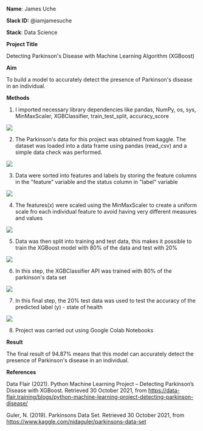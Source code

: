 
**Name**: James Uche

**Slack ID:** @iamjamesuche

**Stack**: Data Science

**Project Title**

Detecting Parkinson's Disease with Machine Learning Algorithm (XGBoost)

**Aim**

To build a model to accurately detect the presence of Parkinson's disease in an individual.

**Methods**

1.  I imported necessary library dependencies like pandas, NumPy, os, sys, MinMaxScaler, XGBClassifier, train_test_split, accuracy_score

![](https://lh6.googleusercontent.com/8uFalyM-aIEvZRXFD1-hcRYtGiLD7qh7Q7IuhxXcEVqDKUl3gTdX8alrrZoVwoXRG_KL3gDoyZELZcVVX6X187jy7vaTOSX9LCzPCR3Ol2VeJ0g1NigkWlNY7lisbDmdbuqzZEE)

2.  The Parkinson's data for this project was obtained from kaggle. The dataset was loaded into a data frame using pandas (read_csv) and a simple data check was performed.

![](https://lh4.googleusercontent.com/nsSTbAOyObep_-FomfK8At6RCQSkjTUiEPSJmKoTZ13jsVxdFbYoYkPLvyKB3ydIRn2WUdS3A_gKk9-YmyvrmR4wN36FZZE8lkMfoe0F8Aah6O6KYv-KGY4eVvaS7FjG26KGRGo)

3.  Data were sorted into features and labels by storing the feature columns in the "feature" variable and the status column in "label" variable

![](https://lh4.googleusercontent.com/_msHNVZH4DCRTj9g3UcAvH0iCo7ObD-TMK2pPQjUqUeAq8co_LMeHvnJyq5M1VaOWBppMZsY6ExLRGaRBZdtVDuKqpfvBT2bj6BCBHLn_zYIS577l7bNYt0eWpsBXbHzXiM8mkM)

4.  The features(x) were scaled using the MinMaxScaler to create a uniform scale fro each individual feature to avoid having very different measures and values

![](https://lh3.googleusercontent.com/aN0_v_EU-4CowbUVDY47vVZmMkPvFRoXe1w_9QYeYk_upKVwooyhrXqSz1QCZn4hI_rhJl-Af1-2EZZFbrN6dmbIjj21hK0CGSawkKt_xXWdN-WuZYK3wakkTTBf9MKK9TU_S_g)

5.  Data was then split into training and test data, this makes it possible to train the XGBoost model with 80% of the data and test with 20%

![](https://lh5.googleusercontent.com/gEjACoJgr57Twf5-Ko2LHepA7cYgejRKmuGE0V8YFlNF6m5los3uHLZfGyLqH2yDN94SdEpOm4aUmrCIciPEMHKHJa3NcIy7_23vr0hiSo0toZHPDQL20WlBh08nCL8pXSZN7Y4)

6.  In this step, the XGBClassifier API was trained with 80% of the parkinson's data set 

![](https://lh3.googleusercontent.com/2G0vtdgxeOW91JiTlTxAvvMLa7UmOhciWBTt9Xsd2R6WdRv0El0CAGwwjebAYGKuSGIQgHnaLmppYQz3VBsO9w-gIZ5a7YrkLPOSZNeSQXqVenaLKg0ehTlyzKkRRkYMqPoYGPM)

7.  In this final step, the 20% test data was used to test the accuracy of the predicted label (y) - state of health

![](https://lh3.googleusercontent.com/EpyZvXHV-lE69ZwtvMSIFi4n-_6VOXrDScQRfpt9MSve6HtFiEPAJpg9sFsoAZNdBPyRZ_Br3lJ6UHQiE45enbcMVZZr56i7AIqv-ukCUMck1uiIqjl8t9QBuvv88_Fb4t1f2Cs)

8.  Project was carried out using Google Colab Notebooks

**Result**

The final result of 94.87% means that this model can accurately detect the presence of Parkinson's disease in an individual.

**References**

Data Flair (2021). Python Machine Learning Project – Detecting Parkinson’s Disease with XGBoost. Retrieved 30 October 2021, from <https://data-flair.training/blogs/python-machine-learning-project-detecting-parkinson-disease/>

Guler, N. (2019). Parkinsons Data Set. Retrieved 30 October 2021, from https://www.kaggle.com/nidaguler/parkinsons-data-set
